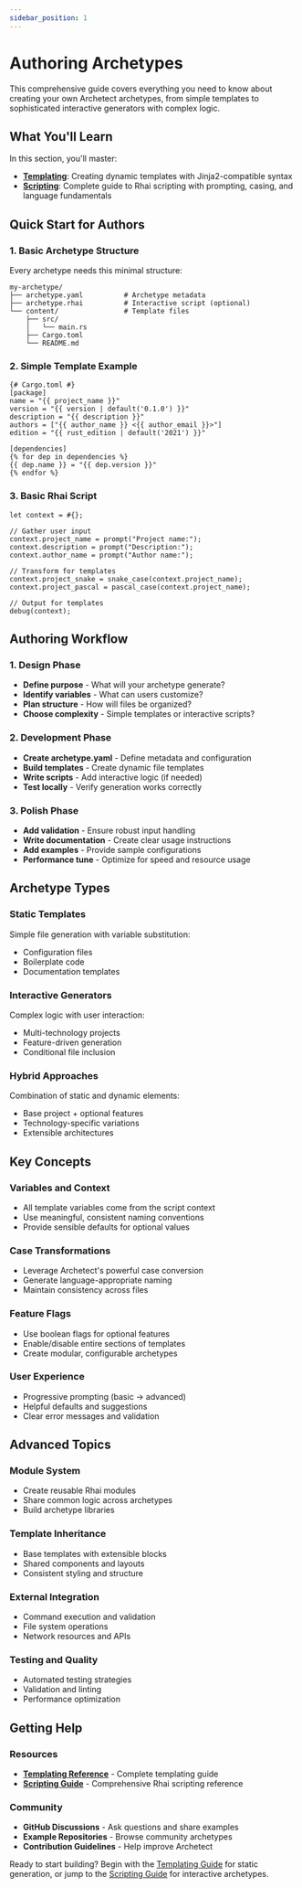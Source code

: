 ```yaml
---
sidebar_position: 1
---
```


# Authoring Archetypes

This comprehensive guide covers everything you need to know about creating your own Archetect archetypes, from simple templates to sophisticated interactive generators with complex logic.

## What You'll Learn

In this section, you'll master:

- **[Templating](./templating)**: Creating dynamic templates with Jinja2-compatible syntax
- **[Scripting](./scripting)**: Complete guide to Rhai scripting with prompting, casing, and language fundamentals

## Quick Start for Authors

### 1. Basic Archetype Structure

Every archetype needs this minimal structure:

```
my-archetype/
├── archetype.yaml          # Archetype metadata
├── archetype.rhai          # Interactive script (optional)
└── content/                # Template files
    ├── src/
    │   └── main.rs
    ├── Cargo.toml
    └── README.md
```

### 2. Simple Template Example

```jinja
{# Cargo.toml #}
[package]
name = "{{ project_name }}"
version = "{{ version | default('0.1.0') }}"
description = "{{ description }}"
authors = ["{{ author_name }} <{{ author_email }}>"]
edition = "{{ rust_edition | default('2021') }}"

[dependencies]
{% for dep in dependencies %}
{{ dep.name }} = "{{ dep.version }}"
{% endfor %}
```

### 3. Basic Rhai Script

```rhai
let context = #{};

// Gather user input
context.project_name = prompt("Project name:");
context.description = prompt("Description:");
context.author_name = prompt("Author name:");

// Transform for templates
context.project_snake = snake_case(context.project_name);
context.project_pascal = pascal_case(context.project_name);

// Output for templates
debug(context);
```

## Authoring Workflow

### 1. Design Phase
- **Define purpose** - What will your archetype generate?
- **Identify variables** - What can users customize?
- **Plan structure** - How will files be organized?
- **Choose complexity** - Simple templates or interactive scripts?

### 2. Development Phase
- **Create archetype.yaml** - Define metadata and configuration
- **Build templates** - Create dynamic file templates  
- **Write scripts** - Add interactive logic (if needed)
- **Test locally** - Verify generation works correctly

### 3. Polish Phase
- **Add validation** - Ensure robust input handling
- **Write documentation** - Create clear usage instructions
- **Add examples** - Provide sample configurations
- **Performance tune** - Optimize for speed and resource usage

## Archetype Types

### Static Templates
Simple file generation with variable substitution:
- Configuration files
- Boilerplate code
- Documentation templates

### Interactive Generators  
Complex logic with user interaction:
- Multi-technology projects
- Feature-driven generation
- Conditional file inclusion

### Hybrid Approaches
Combination of static and dynamic elements:
- Base project + optional features
- Technology-specific variations
- Extensible architectures

## Key Concepts

### Variables and Context
- All template variables come from the script context
- Use meaningful, consistent naming conventions
- Provide sensible defaults for optional values

### Case Transformations
- Leverage Archetect's powerful case conversion
- Generate language-appropriate naming
- Maintain consistency across files

### Feature Flags
- Use boolean flags for optional features
- Enable/disable entire sections of templates
- Create modular, configurable archetypes

### User Experience
- Progressive prompting (basic → advanced)
- Helpful defaults and suggestions
- Clear error messages and validation

## Advanced Topics

### Module System
- Create reusable Rhai modules
- Share common logic across archetypes
- Build archetype libraries

### Template Inheritance
- Base templates with extensible blocks
- Shared components and layouts
- Consistent styling and structure

### External Integration
- Command execution and validation
- File system operations
- Network resources and APIs

### Testing and Quality
- Automated testing strategies
- Validation and linting
- Performance optimization

## Getting Help

### Resources
- **[Templating Reference](./templating)** - Complete templating guide
- **[Scripting Guide](./scripting)** - Comprehensive Rhai scripting reference

### Community
- **GitHub Discussions** - Ask questions and share examples
- **Example Repositories** - Browse community archetypes
- **Contribution Guidelines** - Help improve Archetect

Ready to start building? Begin with the [Templating Guide](./templating) for static generation, or jump to the [Scripting Guide](./scripting) for interactive archetypes.